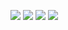 [![](https://img.shields.io/badge/H1-v1.1.2-informational.svg)](https://github.com/Paveloom/A9/releases/tag/H1_v1.1.2) [![](https://img.shields.io/badge/H2-v1.0.2-informational.svg)](https://github.com/Paveloom/A9/releases/tag/H2_v1.0.2) [![](https://img.shields.io/badge/platforms-linux-3E6680.svg)](#) [![](https://img.shields.io/badge/requires-gcc%206.1%2B-critical.svg)](https://gcc.gnu.org/wiki/GFortran/News#GCC6)